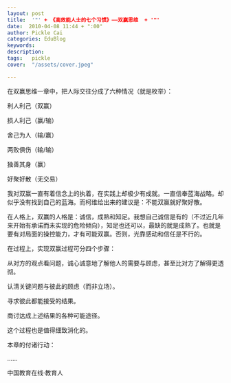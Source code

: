 ```yaml
---
layout: post  
title:  '"' + 《高效能人士的七个习惯》——双赢思维  + '"'
date:  2010-04-08 11:44 + ":00" 
author: Pickle Cai  
categories: EduBlog  
keywords: 
description:   
tags:	pickle   
cover:  "/assets/cover.jpeg"  

---  
```

    
在双赢思维一章中，把人际交往分成了六种情况（就是枚举）：





利人利己（双赢）

损人利己（赢/输）

舍己为人（输/赢）

两败俱伤（输/输）

独善其身（赢）

好聚好散（无交易）

我对双赢一直有着信念上的执着，在实践上却极少有成就。一直信奉蓝海战略。却似乎没有找到自己的蓝海。而柯维给出来的建议是：不能双赢就好聚好散。



在人格上，双赢的人格是：诚信，成熟和知足。我想自己诚信是有的（不过近几年来开始有承诺而未实现的危险倾向），知足也还可以，最缺的就是成熟了。也就是要有对局面的操控能力，才有可能双赢。否则，光靠感动和信任是不行的。



在过程上，实现双赢过程可分四个步骤：





从对方的观点看问题，诚心诚意地了解他人的需要与顾虑，甚至比对方了解得更透彻。

认清关键问题与彼此的顾虑（而非立场）。

寻求彼此都能接受的结果。

商讨达成上述结果的各种可能途径。

这个过程也是值得细致消化的。



本章的付诸行动：



……



		    
 中国教育在线·教育人

